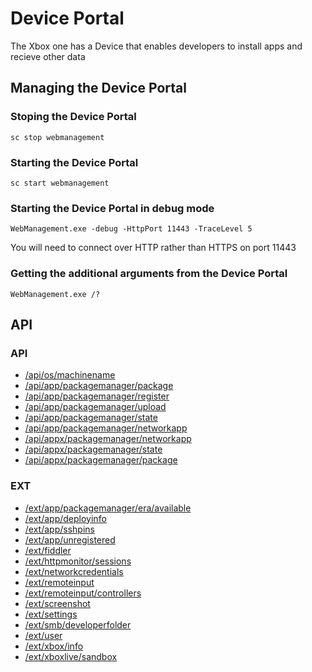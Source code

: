 # Device Portal
The Xbox one has a Device that enables developers to install apps and recieve other data

## Managing the Device Portal
### Stoping the Device Portal
`sc stop webmanagement`
### Starting the Device Portal
`sc start webmanagement`
### Starting the Device Portal in debug mode
`WebManagement.exe -debug -HttpPort 11443 -TraceLevel 5`

You will need to connect over HTTP rather than HTTPS on port 11443
### Getting the additional arguments from the Device Portal
`WebManagement.exe /?`

## API
### API
* [/api/os/machinename](dev-portal-api/api/os-machinename.md)
* [/api/app/packagemanager/package](dev-portal-api/api/app-packagemanager-package.md)
* [/api/app/packagemanager/register](dev-portal-api/api/app-packagemanager-register.md)
* [/api/app/packagemanager/upload](dev-portal-api/api/app-packagemanager-upload.md)
* [/api/app/packagemanager/state](dev-portal-api/api/app-packagemanager-state.md)
* [/api/app/packagemanager/networkapp](dev-portal-api/api/app-packagemanager-networkapp.md)
* [/api/appx/packagemanager/networkapp](dev-portal-api/api/appx-packagemanager-networkapp.md)
* [/api/appx/packagemanager/state](dev-portal-api/api/appx-packagemanager-state.md)
* [/api/appx/packagemanager/package](dev-portal-api/api/appx-packagemanager-package.md)
### EXT
* [/ext/app/packagemanager/era/available](dev-portal-api/ext/app-packagemanager-era-available.md)
* [/ext/app/deployinfo](dev-portal-api/ext/app-deployinfo.md)
* [/ext/app/sshpins](dev-portal-api/ext/app-sshpins.md)
* [/ext/app/unregistered](dev-portal-api/ext/app-unregistered.md)
* [/ext/fiddler](dev-portal-api/ext/fiddler.md)
* [/ext/httpmonitor/sessions](dev-portal-api/ext/httpMonitor-sessions.md)
* [/ext/networkcredentials](dev-portal-api/ext/networkcredentials.md)
* [/ext/remoteinput](dev-portal-api/ext/remoteinput.md)
* [/ext/remoteinput/controllers](dev-portal-api/ext/remoteinput-controllers.md)
* [/ext/screenshot](dev-portal-api/ext/screenshot.md)
* [/ext/settings](dev-portal-api/ext/settings.md)
* [/ext/smb/developerfolder](dev-portal-api/ext/smb-developerfolder.md)
* [/ext/user](dev-portal-api/ext/user.md)
* [/ext/xbox/info](dev-portal-api/ext/xbox-info.md)
* [/ext/xboxlive/sandbox](dev-portal-api/ext/xboxlive-sandbox.md)